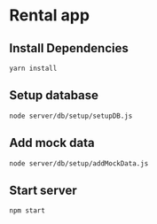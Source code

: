 # Rental app

## Install Dependencies
```
yarn install
```

## Setup database
```
node server/db/setup/setupDB.js
```

## Add mock data
```
node server/db/setup/addMockData.js
```

## Start server
```
npm start
```
